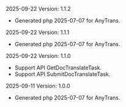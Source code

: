 2025-09-22 Version: 1.1.2
- Generated php 2025-07-07 for AnyTrans.

2025-09-22 Version: 1.1.1
- Generated php 2025-07-07 for AnyTrans.

2025-09-22 Version: 1.1.0
- Support API GetDocTranslateTask.
- Support API SubmitDocTranslateTask.


2025-09-11 Version: 1.0.0
- Generated php 2025-07-07 for AnyTrans.

